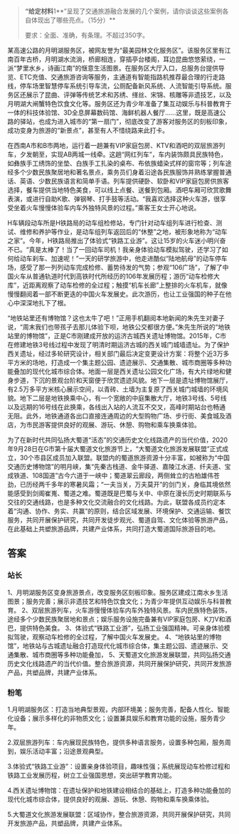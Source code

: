 

> **“给定材料**1**”呈现了交通旅游融合发展的几个案例，请你谈谈这些案例各自体现出了哪些亮点。（15分）**
> 
> 要求：全面、准确，有条理。不超过350字。


某高速公路的月明湖服务区，被网友誉为“最美园林文化服务区”。该服务区里有江南百年古桥，月明湖水流淌，桥廊相连，穿插亭台楼阁，耳边昆曲悠悠萦绕，一派“梦里水乡，诗画江南”的惬意生活图景。在服务区大厅入口，总服务台提供导览、ETC充值、交通旅游咨询等服务，主通道有智能指路机推荐最合理的行走路线，停车场里智慧停车系统引导车流，公厕配备新风系统、人流智能引导系统。服务区还展示了昆曲、评弹等传统艺术和苏绣、缂丝、宋锦、核雕等非遗技艺，以及月明湖大闸蟹特色饮食文化等。服务区还为青少年准备了集互动娱乐与科普教育于一体的科技体验馆、3D全息屏幕数码馆、海鲜机器人餐厅……这里，既是高速公路的驿站，也成为进入城市的“第一扇门”，彻底改变了游客对服务区的刻板印象，成功变身为旅游的“新景点”，甚至有人不惜绕路来此打卡。

在西南A市和B市两地，运行着一趟兼有VIP家庭包房、KTV和酒吧的双层旅游列车，夕发朝至，实现AB两城一线牵。这趟“网红列车”，车内装饰颇具民族特色，如彝族手工绣饰的坐垫、白族手工扎染的桌布、布依族蜡染式样的窗帘等；列车途经多个少数民族聚居地和著名景点，乘务员们身着沿途各民族服饰并熟练掌握普通话、英语、少数民族语言和简单手语。列车提供硬卧、软卧和VIP家庭包房供旅客选择，餐车提供当地特色美食，可以线上点餐、送餐到包厢。酒吧车厢可欣赏歌舞表演，或进行自助K歌、弹钢琴、打手鼓等活动。“我喜欢选择这种火车游，很享受坐着火车慢慢体验车内车外独特风景的过程。”乘客王女士开心地说。

H车辆段动车所是H铁路局的动车组检修站，专门针对动车组列车进行检查、测试、维修和养护等作业，是动车组列车返回后的“休整”之地，被形象地称为“动车之家”。今年，H铁路局推出了体验式“铁路工业游”。这让15岁的火车迷小明兴奋不已。“真是太棒了！当了一回动车司机！我亲身体验动车模拟驾驶，还学习了如何给动车刹车、加速呢！”一天的研学旅游中，他走进酷似“陆地航母”的动车停车场，感受了那一列列动车完成检修、蓄势待发的气势；参观“106广场”，了解了中国火车从普通轨道时代到高铁时代所经历的106年发展历程；游历“动车检修大库”，近距离观察了动车检修的全过程；触摸“机车长廊”上整排的火车机车，就像慢慢翻阅着一部不断更迭的中国火车发展史。此次游历，也让工业强国的种子在他心中深深地扎下了根。

“地铁站里还有博物馆？这也太牛了吧！”正用手机翻阅本地新闻的朱先生对妻子说，“周末我们也带孩子去那儿体验下呗，地铁公交都很方便。”朱先生所说的“地铁站里的博物馆”，正是C市刚建成开放的运济古城西关遗址博物馆。2015年，C市在修建地铁3号线过程中发现了明清时期运济古城的西关城门城墙遗址。为了保护西关遗址，经过多轮研究设计，相关部门最后决定变更设计方案：将整个近3万多平方米的场地，打造成一个集主题公园、遗迹展示、交通集散、城市商圈等多种功能叠加的现代化城市综合体。地面一层是西关遗址公园文化广场，有大片绿地和健身步道，下沉的景观台阶和天窗便于欣赏遗迹风貌。地下一层是遗址博物馆展厅，有2.5万多平方米核心展示空间，以青砖、土墙为主复原了西关城门城墙的环境风貌。地下二层是地铁换乘中心，有一个宽敞的中庭集散大厅，地铁3号线、5号线以及远期的16号线在此换乘，各线出入站的人流互不交叉，高峰时期站台也畅通无阻。此外，地铁通道各出口直接连通周边的大型购物广场、步行街、美食城及酒店，为市民游客提供良好的观展、游玩、休憩、购物和乘车换乘体验。

为了在新时代共同弘扬大蜀道“活态”的交通历史文化线路遗产的当代价值，2020年9月28日在G市第十届大蜀道文化旅游节上，“大蜀道文化旅游发展联盟”正式成立，30个市县区成员加入联盟。联盟内的蜀道旅游资源十分丰富，如被称为“中国交通历史博物馆”的明月峡，集“先秦古栈道、金牛驿道、嘉陵江水道、纤夫道、宝成铁道、108国道”古今六道于一峡中；蜀道翠云廊段，两侧耸立的古柏雄伟苍劲，已历经两千多年的寒暑风霜；“一夫当关，万夫莫开”的剑门关，身临其境依然能感受到剑阁崔嵬、蜀道之难。蜀道既是巴蜀与关中、中原在漫长历史时期联系与交往的交通线路，也是多种文化交流融合的文化线路。为此，联盟各成员约定本着“沟通、协作、务实、共赢”的原则，结合区域发展、环境保护、交通运输、餐饮服务，共同开展保护研究，共同开发徒步观光、蜀道自驾、文化体验等旅游产品，在此基础上共塑旅游品牌，共建产业体系，共同打造大蜀道国际旅游目的地。


## 答案 

### 站长 

1、月明湖服务区变身旅游景点，改变服务区刻板印象。服务区建成江南水乡生活图景；服务完善；展示非遗技艺和特色饮食文化；为青少年提供互动娱乐与科普教育。
2、双层旅游列车，火车游慢慢体验车内车外独特风景。车内民族特色装饰，途经多个少数民族聚居地和景点；娱乐服务设施完备兼有VIP家庭包房、K刀V和酒巴，提供特色美食。
3、体验式“铁路工业游”，弘扬工业强国精神。可亲身体验模拟驾驶，观察动车检修的全过程，了解中国火车发展史。
4、“地铁站里的博物馆”，地铁站与古城遗址融合打造现代化城市综合体，集主题公园、遗迹展示、交通集散、城市商圈等多种功能叠加， 
5、天蜀道文化旅游发展联盟，共同弘扬交通历史文化线路遗产的当代价值。整合旅游资源，共同开展保护研究，共同开发旅游产品，共塑品牌，共建产业体系。

### 粉笔

1.月明湖服务区：打造当地典型景观，内部环境美；服务完善，配备人性化、智能化设备；展示多样化的非物质文化；设置兼具娱乐和教育功能的设施，服务青少年。

2.双层旅游列车：车内展现民族特色，提供多种语言服务，设置多种包厢，服务周到，娱乐活动丰富；沿途景观典型。

3.体验式“铁路工业游”：设置亲身体验项目，趣味性强；系统展现动车检修过程和铁路工业发展历程，树立工业强国思想，突出研学教育功能。

4.西关遗址博物馆：在遗址保护和地铁建设相结合的基础上，打造多种功能叠加的现代化城市综合体，提供良好的观展、游玩、休憩、购物和乘车换乘体验。

5.大蜀道文化旅游发展联盟：区域协作，整合旅游资源，共同开展保护研究，共同开发旅游产品，共塑品牌，共建产业体系。